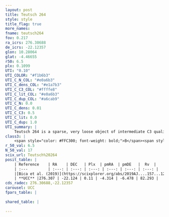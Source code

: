 ```yaml
---
layout: post
title: Teutsch 264
style: style
title_flag: true
more_names: 
fname: teutsch264
fov: 0.217
ra_icrs: 276.30688
de_icrs: -22.12357
glon: 10.28064
glat: -4.46655
r50: 6.5
plx: 0.1099
UTI: "0.10"
UTI_COLOR: "#f1b6b3"
UTI_C_N_COL: "#e0a6b3"
UTI_C_dens_COL: "#e1a7b3"
UTI_C_C3_COL: "#ffffe8"
UTI_C_lit_COL: "#e0a6b3"
UTI_C_dup_COL: "#a6cab9"
UTI_C_N: 0.0
UTI_C_dens: 0.01
UTI_C_C3: 0.5
UTI_C_lit: 0.0
UTI_C_dup: 1.0
UTI_summary: |
    Teutsch 264 is a sparse, very loose object of intermediate C3 quality. It is rarely studied in the literature, with no articles listed in the last 6 years.<br><br><span style="color: #99180f; font-weight: bold;">Warning: </span>contains less than 25 stars with <i>P>0.5</i> estimated.
class3: |
    <span style="color: #FFC300; font-weight: bold;">B</span><span style="color: #FFC300; font-weight: bold;">B</span>
r_50_val: 6.5
N_50_val: 17
scix_url: Teutsch%20264
posit_table: |
    | Reference    | RA    | DEC   | Plx  | pmRA  | pmDE   |  Rv  |
    | :---         | :---: | :---: | :---: | :---: | :---: | :---: |
    |[Bica et al. (2019)](https://scixplorer.org/abs/2019AJ....157...12B) | 276.242 | -22.145 | -- | -- | -- | -- |
    | **UCC** |276.307 | -22.124 | 0.11 | -4.314 | -6.478 | 82.293 | 
cds_radec: 276.30688,-22.12357
carousel: UCC
fpars_table: |
    
shared_table: |
    
---
```

